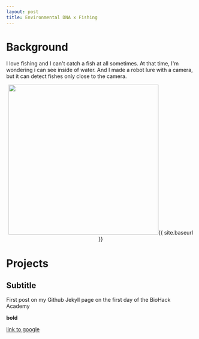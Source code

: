 ```yaml
---
layout: post
title: Environmental DNA x Fishing
---
```


# Background
I love fishing and I can't catch a fish at all sometimes. At that time, I'm wondering i can see inside of water.
And I made a robot lure with a camera, but it can detect fishes only close to the camera.

<p style="text-align:center;">
<img src="{{ site.baseurl }}/images/fishing_1.png" alt="" style="width: 400px;"/>{{ site.baseurl }}
</p>


# Projects

## Subtitle

First post on my Github Jekyll page on the first day of the BioHack Academy

**bold**

[link to google](www.google.com)
